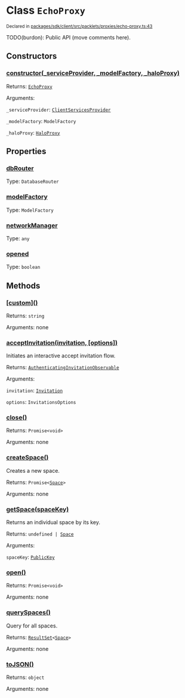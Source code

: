 # Class `EchoProxy`
<sub>Declared in [packages/sdk/client/src/packlets/proxies/echo-proxy.ts:43](https://github.com/dxos/dxos/blob/main/packages/sdk/client/src/packlets/proxies/echo-proxy.ts#L43)</sub>


TODO(burdon): Public API (move comments here).

## Constructors
### [constructor(_serviceProvider, _modelFactory, _haloProxy)](https://github.com/dxos/dxos/blob/main/packages/sdk/client/src/packlets/proxies/echo-proxy.ts#L55)


Returns: <code>[EchoProxy](/api/@dxos/client/classes/EchoProxy)</code>

Arguments: 

`_serviceProvider`: <code>[ClientServicesProvider](/api/@dxos/client/interfaces/ClientServicesProvider)</code>

`_modelFactory`: <code>ModelFactory</code>

`_haloProxy`: <code>[HaloProxy](/api/@dxos/client/classes/HaloProxy)</code>

## Properties
### [dbRouter](https://github.com/dxos/dxos/blob/main/packages/sdk/client/src/packlets/proxies/echo-proxy.ts#L49)
Type: <code>DatabaseRouter</code>
### [modelFactory](https://github.com/dxos/dxos/blob/main/packages/sdk/client/src/packlets/proxies/echo-proxy.ts#L75)
Type: <code>ModelFactory</code>
### [networkManager](https://github.com/dxos/dxos/blob/main/packages/sdk/client/src/packlets/proxies/echo-proxy.ts#L82)
Type: <code>any</code>
### [opened](https://github.com/dxos/dxos/blob/main/packages/sdk/client/src/packlets/proxies/echo-proxy.ts#L92)
Type: <code>boolean</code>

## Methods
### [\[custom\]()](https://github.com/dxos/dxos/blob/main/packages/sdk/client/src/packlets/proxies/echo-proxy.ts#L61)


Returns: <code>string</code>

Arguments: none
### [acceptInvitation(invitation, \[options\])](https://github.com/dxos/dxos/blob/main/packages/sdk/client/src/packlets/proxies/echo-proxy.ts#L210)


Initiates an interactive accept invitation flow.

Returns: <code>[AuthenticatingInvitationObservable](/api/@dxos/client/interfaces/AuthenticatingInvitationObservable)</code>

Arguments: 

`invitation`: <code>[Invitation](/api/@dxos/client/interfaces/Invitation)</code>

`options`: <code>InvitationsOptions</code>
### [close()](https://github.com/dxos/dxos/blob/main/packages/sdk/client/src/packlets/proxies/echo-proxy.ts#L141)


Returns: <code>Promise&lt;void&gt;</code>

Arguments: none
### [createSpace()](https://github.com/dxos/dxos/blob/main/packages/sdk/client/src/packlets/proxies/echo-proxy.ts#L158)


Creates a new space.

Returns: <code>Promise&lt;[Space](/api/@dxos/client/interfaces/Space)&gt;</code>

Arguments: none
### [getSpace(spaceKey)](https://github.com/dxos/dxos/blob/main/packages/sdk/client/src/packlets/proxies/echo-proxy.ts#L196)


Returns an individual space by its key.

Returns: <code>undefined | [Space](/api/@dxos/client/interfaces/Space)</code>

Arguments: 

`spaceKey`: <code>[PublicKey](/api/@dxos/client/classes/PublicKey)</code>
### [open()](https://github.com/dxos/dxos/blob/main/packages/sdk/client/src/packlets/proxies/echo-proxy.ts#L96)


Returns: <code>Promise&lt;void&gt;</code>

Arguments: none
### [querySpaces()](https://github.com/dxos/dxos/blob/main/packages/sdk/client/src/packlets/proxies/echo-proxy.ts#L203)


Query for all spaces.

Returns: <code>[ResultSet](/api/@dxos/client/classes/ResultSet)&lt;[Space](/api/@dxos/client/interfaces/Space)&gt;</code>

Arguments: none
### [toJSON()](https://github.com/dxos/dxos/blob/main/packages/sdk/client/src/packlets/proxies/echo-proxy.ts#L66)


Returns: <code>object</code>

Arguments: none